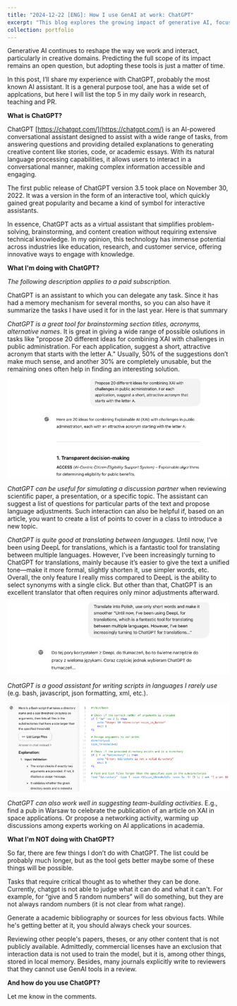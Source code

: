 ```yaml
---
title: "2024-12-22 [ENG]: How I use GenAI at work: ChatGPT"
excerpt: "This blog explores the growing impact of generative AI, focusing on the versatile applications of ChatGPT in research, teaching, and PR. It highlights ChatGPT's ability to streamline brainstorming, simulate discussions on academic topics, assist in translations, and support scriptwriting in various programming languages. While acknowledging its strengths, such as improving text consistency and facilitating creative problem-solving, the author also identifies limitations. These include ChatGPT's inability to critically evaluate tasks, generate reliable academic references, or review non-public documents due to privacy concerns.  And how do you use HeyGen? Share your thoughts in the comments!<br/><br/><center><img src='/images/20241222_bash.png' width='700'></center>"
collection: portfolio
---
```


Generative AI continues to reshape the way we work and interact, particularly in creative domains. Predicting the full scope of its impact remains an open question, but adopting these tools is just a matter of time. 

In this post, I’ll share my experience with ChatGPT, probably the most known AI assistant. It is a general purpose tool, ane has a wide set of applcations, but here I will list the top 5 in my daily work in research, teaching and PR.

**What is ChatGPT?**

ChatGPT [https://chatgpt.com/](https://chatgpt.com/) is an AI-powered conversational assistant designed to assist with a wide range of tasks, from answering questions and providing detailed explanations to generating creative content like stories, code, or academic essays. With its natural language processing capabilities, it allows users to interact in a conversational manner, making complex information accessible and engaging.

The first public release of ChatGPT version 3.5 took place on November 30, 2022. It was a version in the form of an interactive tool, which quickly gained great popularity and became a kind of symbol for interactive assistants.

In essence, ChatGPT acts as a virtual assistant that simplifies problem-solving, brainstorming, and content creation without requiring extensive technical knowledge. In my opinion, this technology has immense potential across industries like education, research, and customer service, offering innovative ways to engage with knowledge. 


**What I'm doing with ChatGPT?**

*The following description applies to a paid subscription.*

ChatGPT is an assistant to which you can delegate any task. Since it has had a memory mechanism for several months, so you can also have it summarize the tasks I have used it for in the last year. Here is that summary

*ChatGPT is a great tool for brainstorming section titles, acronyms, alternative names*. It is great in giving a wide range of possible oslutions in tasks like "propose 20 different ideas for combining XAI with challenges in public administration. For each application, suggest a short, attractive acronym that starts with the letter A."
Usually, 50% of the suggestions don’t make much sense, and another 30% are completely unusable, but the remaining ones often help in finding an interesting solution.

![/images/20241222_brainstorm.png](/images/20241222_brainstorm.png)

*ChatGPT can be useful for simulating a discussion partner* when reviewing scientific paper, a presentation, or a specific topic. The assistant can suggest a list of questions for particular parts of the text and propose language adjustments. Such interaction can also be helpful if, based on an article, you want to create a list of points to cover in a class to introduce a new topic.

*ChatGPT is quite good at translating between languages.* Until now, I’ve been using DeepL for translations, which is a fantastic tool for translating between multiple languages. However, I’ve been increasingly turning to ChatGPT for translations, mainly because it’s easier to give the text a unified tone—make it more formal, slightly shorten it, use simpler words, etc. Overall, the only feature I really miss compared to DeepL is the ability to select synonyms with a single click. But other than that, ChatGPT is an excellent translator that often requires only minor adjustments afterward.

![/images/20241222_translating.png](/images/20241222_translating.png)


*ChatGPT is a good assistant for writing scripts in languages I rarely use* (e.g. bash, javascript, json formatting, xml, etc.).

![/images/20241222_bash.png](/images/20241222_bash.png)


*ChatGPT can also work well in suggesting team-building activities*. E.g., find a pub in Warsaw to celebrate the publication of an article on XAI in space applications. Or propose a networking activity, warming up discussions among experts working on AI applications in academia.


**What I'm NOT doing with ChatGPT?**

So far, there are few things I don’t do with ChatGPT. The list could be probably much longer, but as the tool gets better maybe some of these things will be possible.

Tasks that require critical thought as to whether they can be done. Currently, chatgpt is not able to judge what it can do and what it can't. For example, for “give and 5 random numbers” will do something, but they are not always random numbers (it is not clear from what range). 

Generate a academic bibliography or sources for less obvious facts. While he's getting better at it, you should always check your sources.

Reviewing other people's papers, theses, or any other content that is not publicly available. Admittedly, commercial licenses have an exclusion that interaction data is not used to train the model, but it is, among other things, stored in local memory. Besides, many journals explicitly write to reviewers that they cannot use GenAI tools in a review.

**And how do you use ChatGPT?**

Let me know in the comments.


